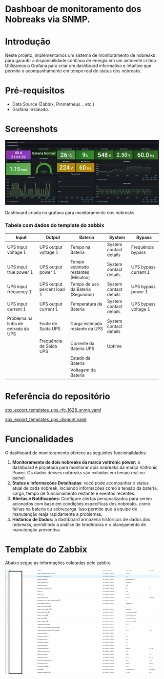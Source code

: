 # Dashboar de monitoramento dos Nobreaks via SNMP. 

# ****Introdução****

Neste projeto, implementamos um sistema de monitoramento de nobreaks para garantir a disponibilidade contínua de energia em um ambiente crítico. Utilizamos o Grafana para criar um dashboard informativo e intuitivo que permite o acompanhamento em tempo real do status dos nobreaks.

# Pré-requisitos

- Data Source (Zabbix, Prometheus… etc.)
- Grafana instalado.

# Screenshots

![Dashboard criada no grafana para monitoramento dos nobreaks. ](img/Untitled.png)

Dashboard criada no grafana para monitoramento dos nobreaks. 

### Tabela com dados do template do zabbix

| Input | Output | Bateria | System | Bypass |
| --- | --- | --- | --- | --- |
| UPS input voltage 1 | UPS output voltage 1 | Tempo na Bateria | System contact details | Frequência bypass |
| UPS input true power 1 | UPS output power 1 | Tempo estimado restantes (Minutos) | System contact details | UPS bypass current 1 |
| UPS input frequency 1 | UPS output percent load 1 | Tempo de uso da Bateria (Segundos) | System contact details | UPS bypass power 1 |
| UPS input current 1 | UPS output current 1 | Temperatura da Bateria | System contact details | UPS bypass voltage 1 |
| Problema na linha de entrada da UPS | Fonte de Saída UPS | Carga estimada restante da UPS | System contact details |  |
|  | Frequência de Sáida UPS | Corrente da Bateria UPS | Uptime |  |
|  |  | Estado da Bateria |  |  |
|  |  | Voltagem da Bateria |  |  |

# Referência do repositório


[zbx_export_templates_ups_rfc_1628_snmp.yaml](img/zbx_export_templates_ups_rfc_1628_snmp%201.yaml)

[zbx_export_templates_ups_diogont.yaml](img/nobreak-ups-dashboard/img/zbx_export_templates_ups_triph_diogont.yaml)

[](https://github.com/zabbix/community-templates/tree/main/Power_(UPS)/template_network_ups_(generic)/5.4)

[](https://github.com/zabbix/community-templates/blob/main/Power_(UPS)/UPS_Templates/template_module_ups/5.4/template_module_ups.yaml)

# Funcionalidades

O dashboard de monitoramento oferece as seguintes funcionalidades:

1. **Monitoramento de dois nobreaks da marca voltronic power:** a dashboard é projetada para monitorar dois nobreaks da marca
Voltronic Power. Os dados desses nobreaks são exibidos em tempo real no
painel.
2. **Status e Informações Detalhadas**: você pode acompanhar o status atual de cada nobreak, incluindo
informações como a tensão da bateria, carga, tempo de funcionamento
restante e eventos recentes.
3. **Alertas e Notificações**: Configure alertas personalizados para serem acionados com base em
condições específicas dos nobreaks, como falhas na bateria ou
sobrecarga. Isso permite que a equipe de manutenção reaja rapidamente a
problemas.
4. **Histórico de Dados:** a dashboard armazena históricos de dados dos nobreaks, permitindo a
análise de tendências e o planejamento de manutenção preventiva.

# Template do Zabbix

Abaixo segue as informações coletadas pelo zabbix. 

![zabbix_informações.png](img/zabbix_informaes.png)
